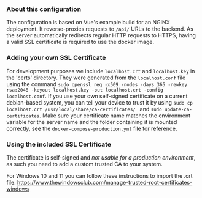 ### About this configuration

The configuration is based on Vue's example build for an NGINX deployment. It reverse-proxies requests to ``/api/`` URLs to the backend.
As the server automatically redirects regular HTTP requests to HTTPS, having a valid SSL certificate is required to use the docker image.


### Adding your own SSL Certificate

For development purposes we include ``localhost.crt`` and ``localhost.key`` in the 'certs' directory. They were generated from the ``localhost.conf`` file using the command ``sudo openssl req -x509 -nodes -days 365 -newkey rsa:2048 -keyout localhost.key -out localhost.crt -config localhost.conf``.
If you use your own self-signed certificate on a current debian-based system, you can tell your device to trust it by using ``sudo cp localhost.crt /usr/local/share/ca-certificates/
`` and ``sudo update-ca-certificates``.
Make sure your certificate name matches the environment variable for the server name and the folder containing it is mounted correctly, see the ``docker-compose-production.yml`` file for reference.

### Using the included SSL Certificate

The certificate is self-signed and <i>not usable for a production environment</i>, as such you need to add a custom trusted CA to your system.

For Windows 10 and 11 you can follow these instructions to import the .crt file: https://www.thewindowsclub.com/manage-trusted-root-certificates-windows